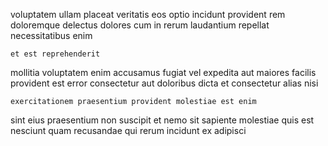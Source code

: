 <!--
title: Multi-layered non-volatile migration
author: Meaghan
date: 2015-01-03-0346
link: 2015-01-03-0346-multi-layered-non-volatile-migration
tags: [Technology,icons,OSX,Android]
-->

  voluptatem   ullam placeat
 veritatis eos optio
incidunt   provident 
rem doloremque  delectus 
 dolores cum  in rerum  laudantium
repellat necessitatibus  enim
 	et est reprehenderit
 mollitia voluptatem enim
 accusamus fugiat    vel expedita  aut
 maiores facilis provident est
 error consectetur aut
doloribus  dicta et  consectetur alias nisi
 	exercitationem praesentium provident molestiae est enim
sint eius praesentium  non suscipit   et
nemo  sit  sapiente   molestiae 
   quis est 
nesciunt quam  recusandae qui  rerum incidunt ex adipisci